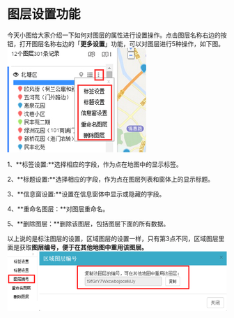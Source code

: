 # 图层设置功能

今天小图给大家介绍一下如何对图层的属性进行设置操作。点击图层名称右边的按钮，打开图层名称右边的「**更多设置**」功能，可以对图层进行5种操作，如下图。
![](图层设置功能1.jpg)


1、**标签设置:**选择相应的字段，作为点在地图中的显示标签。

2、**标题设置:**选择相应的字段，作为点在图层列表和窗体上的显示标题。

3、**信息窗设置:**设置在信息窗体中显示或隐藏的字段。

4、**重命名图层：**对图层重命名。

5、**删除图层：**删除该图层，包括图层下面的所有数据。

以上说的是标注图层的设置，区域图层的设置一样，只有第3点不同，区域图层里面是获取**图层编号，便于在其他地图中重用该图层。**
![](图层设置功能2.png)
